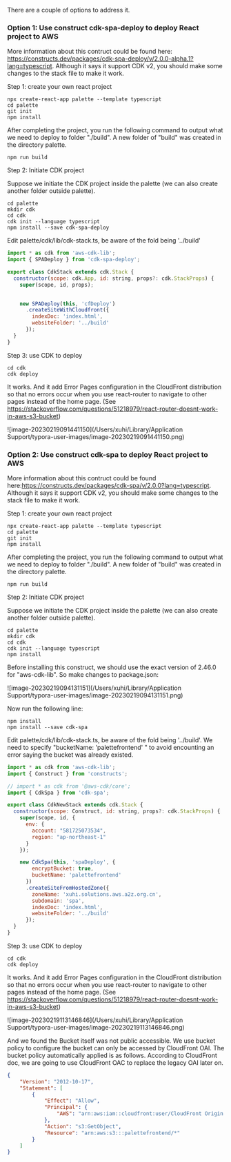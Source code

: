 There are a couple of options to address it.

### Option 1: Use construct cdk-spa-deploy to deploy React project to AWS

More information about this contruct could be found here: https://constructs.dev/packages/cdk-spa-deploy/v/2.0.0-alpha.1?lang=typescript. Although it says it support CDK v2, you should make some changes to the stack file to make it work.

Step 1: create your own react project

```shell
npx create-react-app palette --template typescript
cd palette
git init
npm install
```

After completing the project, you run the following command to output what we need to deploy to folder "./build". A new folder of "build" was created in the directory palette.

```shell
npm run build
```

Step 2: Initiate CDK project

Suppose we initiate the CDK project inside the palette (we can also create another folder outside palette).

```shell
cd palette
mkdir cdk
cd cdk
cdk init --language typescript
npm install --save cdk-spa-deploy
```

Edit palette/cdk/lib/cdk-stack.ts, be aware of the fold being '../build'

```javascript
import * as cdk from 'aws-cdk-lib';
import { SPADeploy } from 'cdk-spa-deploy';

export class CdkStack extends cdk.Stack {
  constructor(scope: cdk.App, id: string, props?: cdk.StackProps) {
    super(scope, id, props);

    
    new SPADeploy(this, 'cfDeploy')
      .createSiteWithCloudfront({
        indexDoc: 'index.html',
        websiteFolder: '../build'
      });
  }
}
```

Step 3: use CDK to deploy

```shell
cd cdk
cdk deploy
```

It works. And it add Error Pages configuration in the CloudFront distribution so that no errors occur when you use react-router to navigate to other pages instead of the home page. (See https://stackoverflow.com/questions/51218979/react-router-doesnt-work-in-aws-s3-bucket)



![image-20230219091441150](/Users/xuhi/Library/Application Support/typora-user-images/image-20230219091441150.png)



### Option 2: Use construct cdk-spa to deploy React project to AWS

More information about this contruct could be found here:https://constructs.dev/packages/cdk-spa/v/2.0.0?lang=typescript. Although it says it support CDK v2, you should make some changes to the stack file to make it work.

Step 1: create your own react project

```shell
npx create-react-app palette --template typescript
cd palette
git init
npm install
```

After completing the project, you run the following command to output what we need to deploy to folder "./build". A new folder of "build" was created in the directory palette.

```shell
npm run build
```

Step 2: Initiate CDK project

Suppose we initiate the CDK project inside the palette (we can also create another folder outside palette).

```shell
cd palette
mkdir cdk
cd cdk
cdk init --language typescript
npm install
```

Before installing this construct, we should use the exact version of 2.46.0 for "aws-cdk-lib". So make changes to package.json:

![image-20230219094131151](/Users/xuhi/Library/Application Support/typora-user-images/image-20230219094131151.png)

Now run the following line:

```shell
npm install
npm install --save cdk-spa
```



Edit palette/cdk/lib/cdk-stack.ts, be aware of the fold being '../build'. We need to specify "bucketName: 'palettefrontend' " to avoid encounting an error saying the bucket was already existed.

```javascript
import * as cdk from 'aws-cdk-lib';
import { Construct } from 'constructs';

// import * as cdk from '@aws-cdk/core';
import { CdkSpa } from 'cdk-spa';

export class CdkNewStack extends cdk.Stack {
  constructor(scope: Construct, id: string, props?: cdk.StackProps) {
    super(scope, id, {
      env: {
        account: "581725073534",
        region: "ap-northeast-1"
      }
    });

    new CdkSpa(this, 'spaDeploy', { 
        encryptBucket: true,
        bucketName: 'palettefrontend'
      })
      .createSiteFromHostedZone({
        zoneName: 'xuhi.solutions.aws.a2z.org.cn',
        subdomain: 'spa',
        indexDoc: 'index.html',
        websiteFolder: '../build'
      });
  }
}
```

Step 3: use CDK to deploy

```shell
cd cdk
cdk deploy
```

It works. And it add Error Pages configuration in the CloudFront distribution so that no errors occur when you use react-router to navigate to other pages instead of the home page. (See https://stackoverflow.com/questions/51218979/react-router-doesnt-work-in-aws-s3-bucket)

![image-20230219113146846](/Users/xuhi/Library/Application Support/typora-user-images/image-20230219113146846.png)

And we found the Bucket itself was not public accessible. We use bucket policy to configure the bucket can only be accessed by CloudFront OAI. The bucket policy automatically applied is as follows. According to CloudFront doc, we are going to use CloudFront OAC to replace the legacy OAI later on.

```json
{
    "Version": "2012-10-17",
    "Statement": [
        {
            "Effect": "Allow",
            "Principal": {
                "AWS": "arn:aws:iam::cloudfront:user/CloudFront Origin Access Identity E2L59V04VRJ3U4"
            },
            "Action": "s3:GetObject",
            "Resource": "arn:aws:s3:::palettefrontend/*"
        }
    ]
}
```

